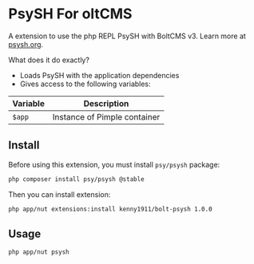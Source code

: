PsySH For oltCMS
======================

A extension to use the php REPL PsySH with BoltCMS v3. Learn more at [psysh.org](http://psysh.org/).

What does it do exactly?

* Loads PsySH with the application dependencies
* Gives access to the following variables:

| Variable | Description |
|---|---|
| `$app` | Instance of Pimple container |

## Install

Before using this extension, you must install `psy/psysh` package:

```bash
php composer install psy/psysh @stable
```

Then you can install extension:

```bash
php app/nut extensions:install kenny1911/bolt-psysh 1.0.0
```

## Usage

```bash
php app/nut psysh
```

